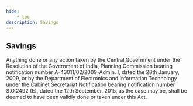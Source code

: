 ```yaml
---
hide:
    - toc
description: Savings
---
```


## Savings

Anything done or any action taken by the Central Government under the Resolution of the Government of India, Planning Commission bearing notification number A-43011/02/2009-Admin. I, dated the 28th January, 2009, or by the Department of Electronics and Information Technology under the Cabinet Secretariat Notification bearing notification number S.O.2492 (E), dated the 12th September, 2015, as the case may be, shall be deemed to have been validly done or taken under this Act.
